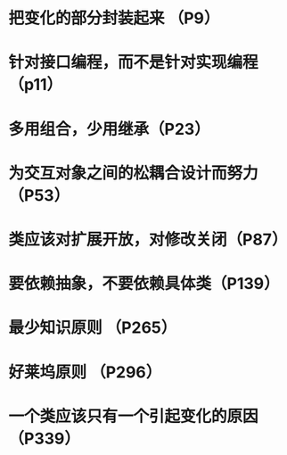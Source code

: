 # 把变化的部分封装起来 （P9）
# 针对接口编程，而不是针对实现编程 （p11）
# 多用组合，少用继承（P23）
# 为交互对象之间的松耦合设计而努力（P53）
# 类应该对扩展开放，对修改关闭（P87）
# 要依赖抽象，不要依赖具体类（P139）
# 最少知识原则 （P265）
# 好莱坞原则 （P296）
# 一个类应该只有一个引起变化的原因（P339）